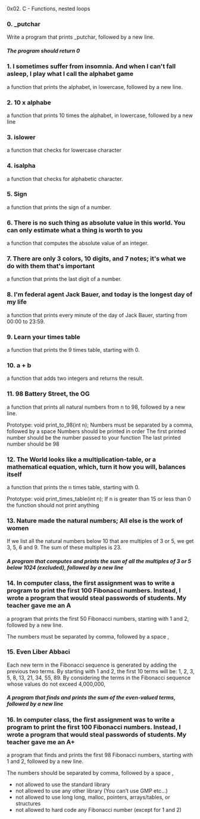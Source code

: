 0x02. C - Functions, nested loops

### 0. _putchar
Write a program that prints _putchar, followed by a new line.

##### The program should return 0


### 1. I sometimes suffer from insomnia. And when I can't fall asleep, I play what I call the alphabet game

 a function that prints the alphabet, in lowercase, followed by a new line.


### 2. 10 x alphabe
a function that prints 10 times the alphabet, in lowercase, followed by a new line

### 3. islower
a function that checks for lowercase character


### 4. isalpha
a function that checks for alphabetic character.

### 5. Sign
a function that prints the sign of a number.

### 6. There is no such thing as absolute value in this world. You can only estimate what a thing is worth to you
a function that computes the absolute value of an integer.

### 7. There are only 3 colors, 10 digits, and 7 notes; it's what we do with them that's important
 a function that prints the last digit of a number.

### 8. I'm federal agent Jack Bauer, and today is the longest day of my life
a function that prints every minute of the day of Jack Bauer, starting from 00:00 to 23:59.


### 9. Learn your times table
 a function that prints the 9 times table, starting with 0.

### 10. a + b
a function that adds two integers and returns the result.

### 11. 98 Battery Street, the OG
 a function that prints all natural numbers from n to 98, followed by a new line.

Prototype: void print_to_98(int n);
Numbers must be separated by a comma, followed by a space
Numbers should be printed in order
The first printed number should be the number passed to your function
The last printed number should be 98

### 12. The World looks like a multiplication-table, or a mathematical equation, which, turn it how you will, balances itself
a function that prints the n times table, starting with 0.

Prototype: void print_times_table(int n);
If n is greater than 15 or less than 0 the function should not print anything

### 13. Nature made the natural numbers; All else is the work of women
If we list all the natural numbers below 10 that are multiples of 3 or 5, we get 3, 5, 6 and 9. The sum of these multiples is 23. 
##### A program that computes and prints the sum of all the multiples of 3 or 5 below 1024 (excluded), followed by a new line

### 14. In computer class, the first assignment was to write a program to print the first 100 Fibonacci numbers. Instead, I wrote a program that would steal passwords of students. My teacher gave me an A
a program that prints the first 50 Fibonacci numbers, starting with 1 and 2, followed by a new line.

The numbers must be separated by comma, followed by a space , 

### 15. Even Liber Abbaci
Each new term in the Fibonacci sequence is generated by adding the previous two terms. By starting with 1 and 2, the first 10 terms will be: 1, 2, 3, 5, 8, 13, 21, 34, 55, 89. By considering the terms in the Fibonacci sequence whose values do not exceed 4,000,000, 
##### A program that finds and prints the sum of the even-valued terms, followed by a new line

### 16. In computer class, the first assignment was to write a program to print the first 100 Fibonacci numbers. Instead, I wrote a program that would steal passwords of students. My teacher gave me an A+
 a program that finds and prints the first 98 Fibonacci numbers, starting with 1 and 2, followed by a new line.

The numbers should be separated by comma, followed by a space ,
* not allowed to use the standard library
* not allowed to use any other library (You can’t use GMP etc…)
* not allowed to use long long, malloc, pointers, arrays/tables, or structures
* not allowed to hard code any Fibonacci number (except for 1 and 2)
